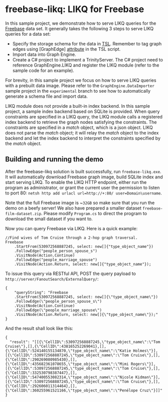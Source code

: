 # freebase-likq: LIKQ for Freebase

In this sample project, we demonstrate how to serve LIKQ queries for
the [Freebase](https://en.wikipedia.org/wiki/Freebase) data set.  It
generally takes the following 3 steps to serve LIKQ queries for a data
set:

- Specify the storage schema for the data in [TSL](https://www.graphengine.io/docs/manual/TSL/index.html). Remember to tag graph edges using [GraphEdge] [attribute](https://www.graphengine.io/docs/manual/TSL/tsl-basics.html#attributes) in the TSL script.
- Import data into Graph Engine.
- Create a C# project to implement a TrinityServer. The C# project need to reference GraphEngine.LIKQ and register the LIKQ module (refer to the sample code for an example).

For brevity, in this sample project we focus on how to serve LIKQ
queries with a prebuilt data image.  Please refer to the
`GraphEngine.DataImporter` sample project in the `experimental` branch
to see how to automatically generate a schema file and import data.

LIKQ module does not provide a built-in index backend. In this sample
project, a sample index backend based on SQLite is provided.  When
query constraints are specified in a LIKQ query, the LIKQ module calls
a registered index backend to retrieve the graph nodes satisfying the
constraints.  The constraints are specified in a _match_ object, which
is a json object. LIKQ does not parse the _match_ object; it will
relay the _match_ object to the index backend and let the index
backend to interpret the constraints specified by the _match_ object.

## Building and running the demo

After the freebase-likq solution is built successfully, run
`freebase-likq.exe`. It will automatically download Freebase graph
image, build SQLite index and start serving LIKQ.  To enable the LIKQ
HTTP endpoint, either run the program as administrator, or grant the
current user the permission to listen to port 80: `netsh http add
urlacl url=http://+:80/ user=Domain\username`.

Note that the full Freebase image is ~`32GB` so make sure that you run the demo on a beefy server!
We also have prepared a smaller dataset `freebase-film-dataset.zip`. Please modify `Program.cs` to
direct the program to download the small dataset if you want to.

Now you can query Freebase via LIKQ. Here is a quick example:

```
//Find wives of Tom Cruise through a 2-hop graph traversal.
Freebase
	.StartFrom(530972568887245, select: new[]{"type_object_name"})
	.FollowEdge("people_person_spouse_s")
	.VisitNode(Action.Continue)
	.FollowEdge("people_marriage_spouse")
	.VisitNode(Action.Return, select: new[]{"type_object_name"});
```

To issue this query via RESTful API, POST the query payload to `http://server/FanoutSearch/ExternalQuery/`:

```
{
	"queryString": "Freebase
	.StartFrom(530972568887245, select: new[]{\"type_object_name\"})
	.FollowEdge(\"people_person_spouse_s\")
	.VisitNode(Action.Continue)
	.FollowEdge(\"people_marriage_spouse\")
	.VisitNode(Action.Return, select: new[]{\"type_object_name\"});"
}
```

And the result shall look like this:

```
{
  "result": "[[{\"CellID\":530972568887245,\"type_object_name\":\"Tom Cruise\"},[],{\"CellID\":438165252269041},[],{\"CellID\":524140155134870,\"type_object_name\":\"Katie Holmes\"}],[{\"CellID\":530972568887245,\"type_object_name\":\"Tom Cruise\"},[],{\"CellID\":290269080985430},[],{\"CellID\":435682361078655,\"type_object_name\":\"Mimi Rogers\"}],[{\"CellID\":530972568887245,\"type_object_name\":\"Tom Cruise\"},[],{\"CellID\":332530798387447},[],{\"CellID\":547400553082314,\"type_object_name\":\"Nicole Kidman\"}],[{\"CellID\":530972568887245,\"type_object_name\":\"Tom Cruise\"},[],{\"CellID\":292606011314464},[],{\"CellID\":360255961521166,\"type_object_name\":\"Penélope Cruz\"}]]"
}
```
